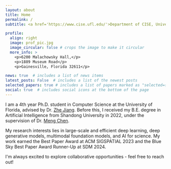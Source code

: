 ```yaml
---
layout: about
title: Home
permalink: /
subtitle: <a href='https://www.cise.ufl.edu/'>Department of CISE, University of Florida</a>

profile:
  align: right
  image: prof_pic.jpg
  image_circular: false # crops the image to make it circular
  more_info: >
    <p>6200 Malachowsky Hall,</p>
    <p>1889 Museum Road</p>
    <p>Gainesville, Florida 32611</p>

news: true  # includes a list of news items
latest_posts: False  # includes a list of the newest posts
selected_papers: true # includes a list of papers marked as "selected={true}"
social: true  # includes social icons at the bottom of the page
---
```


I am a 4th year Ph.D. student in Computer Science at the University of Florida, advised by Dr. [Zhe Jiang](https://www.jiangteam.org/). Before this, I received my B.E. degree in Artificial Intelligence from Shandong University in 2022, under the supervision of Dr. [Meng Chen](https://faculty.sdu.edu.cn/chenmeng2). 

My research interests lies in large-scale and efficient deep learning, deep generative models, multimodal foundation models, and AI for science. My work earned the Best Paper Award at ACM SIGSPATIAL 2023 and the Blue Sky Best Paper Award Runner-Up at SDM 2024.

I'm always excited to explore collaborative opportunities - feel free to reach out!

